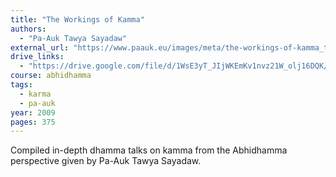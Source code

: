 ```yaml
---
title: "The Workings of Kamma"
authors:
  - "Pa-Auk Tawya Sayadaw"
external_url: "https://www.paauk.eu/images/meta/the-workings-of-kamma_thumb.pdf"
drive_links:
  - "https://drive.google.com/file/d/1WsE3yT_JIjWKEmKv1nvz21W_olj16DQK/view?usp=sharing"
course: abhidhamma
tags:
  - karma
  - pa-auk
year: 2009
pages: 375
---
```


Compiled in-depth dhamma talks on kamma from the Abhidhamma perspective given by Pa-Auk Tawya Sayadaw.

